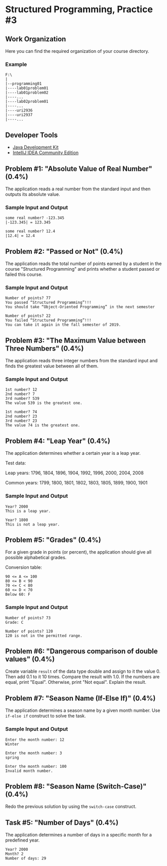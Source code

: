 Structured Programming, Practice #3
===================================

## Work Organization

Here you can find the required organization of your course directory.

### Example

```
F:\
|
|--programming01
|----lab01problem01
|----lab01problem02
|----...
|----lab02problem01
|----...
|----uri2936
|----uri2937
|----...
```

## Developer Tools

* [Java Development Kit](https://www.oracle.com/technetwork/java/javase/downloads/jdk12-downloads-5295953.html)
* [IntelliJ IDEA Community Edition](https://www.jetbrains.com/idea/)

## Problem #1: "Absolute Value of Real Number" (0.4%)

The application reads a real number from the standard input and then outputs its absolute
value.

### Sample Input and Output

```
some real number? -123.345
|-123.345| = 123.345
```

```
some real number? 12.4
|12.4| = 12.4
```

## Problem #2: "Passed or Not" (0.4%)

The application reads the total number of points earned by a student in the course "Structured
Programming" and prints whether a student passed or failed this course.

### Sample Input and Output

```
Number of points? 77
You passed “Structured Programming”!!!
You should take “Object-Oriented Programming” in the next semester
```

```
Number of points? 22
You failed “Structured Programming”!!!
You can take it again in the fall semester of 2019.
```

## Problem #3: "The Maximum Value between Three Numbers" (0.4%)

The application reads three integer numbers from the standard input and finds the greatest
value between all of them.

### Sample Input and Output

```
1st number? 12
2nd number? 7
3rd number? 539
The value 539 is the greatest one.
```

```
1st number? 74
2nd number? 23
3rd number? 23
The value 74 is the greatest one.
```

## Problem #4: "Leap Year" (0.4%)

The application determines whether a certain year is a leap year.

Test data:

Leap years:
1796, 1804, 1896, 1904, 1992, 1996, 2000, 2004, 2008

Common years:
1799, 1800, 1801, 1802, 1803, 1805, 1899, 1900, 1901

### Sample Input and Output

```
Year? 2000
This is a leap year.
```

```
Year? 1800
This is not a leap year.
```

## Problem #5: "Grades" (0.4%)

For a given grade in points (or percent), the application should give all possible alphabetical
grades.

Conversion table:

```
90 <= A <= 100
80 <= B < 90
70 <= C < 80
60 <= D < 70
Below 60: F
```

### Sample Input and Output

```
Number of points? 73
Grade: C
```

```
Number of points? 120
120 is not in the permitted range.
```

## Problem #6: "Dangerous comparison of double values" (0.4%)

Create variable `result` of the data type double and assign to it the value 0. Then add 0.1 to it 10 times. Compare the result with 1.0. If the numbers are equal, print "Equal". Otherwise, print "Not equal". Explain the result.

## Problem #7: "Season Name (If-Else If)" (0.4%)

The application determines a season name by a given month number. Use `if-else if` construct to solve the task.

### Sample Input and Output

```
Enter the month number: 12
Winter
```

```
Enter the month number: 3
spring
```

```
Enter the month number: 100
Invalid month number.
```

## Problem #8: "Season Name (Switch-Case)" (0.4%)

Redo the previous solution by using the `switch-case` construct.

## Task #5: "Number of Days" (0.4%)

The application determines a number of days in a specific month for a predefined year.

```
Year? 2000
Month? 2
Number of days: 29
```
